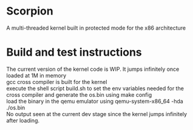 # Scorpion
A multi-threaded kernel built in protected mode for the x86 architecture

# Build and test instructions
The current version of the kernel code is WIP. It jumps infinitely once loaded at 1M in memory  
gcc cross compiler is built for the kernel  
execute the shell script build.sh to set the env variables needed for the cross compiler and generate the os.bin using make config  
load the binary in the qemu emulator using qemu-system-x86_64 -hda ./os.bin  
No output seen at the current dev stage since the kernel jumps infinitely after loading.  
